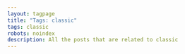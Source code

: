 ```yaml
---
layout: tagpage
title: "Tags: classic"
tags: classic
robots: noindex
description: All the posts that are related to classic
---
```

